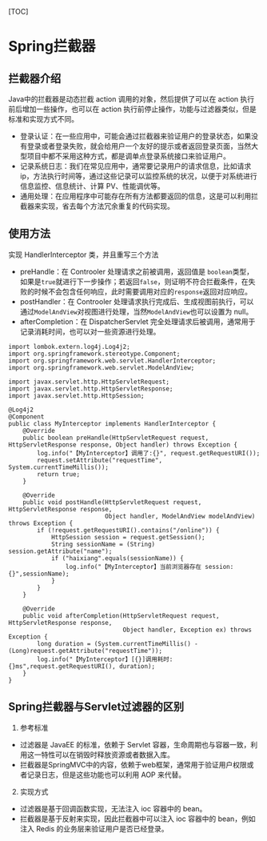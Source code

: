 [TOC]

# Spring拦截器

## 拦截器介绍

Java中的拦截器是动态拦截 action 调用的对象，然后提供了可以在 action 执行前后增加一些操作，也可以在 action 执行前停止操作，功能与过滤器类似，但是标准和实现方式不同。

*   登录认证：在一些应用中，可能会通过拦截器来验证用户的登录状态，如果没有登录或者登录失败，就会给用户一个友好的提示或者返回登录页面，当然大型项目中都不采用这种方式，都是调单点登录系统接口来验证用户。
*   记录系统日志：我们在常见应用中，通常要记录用户的请求信息，比如请求 ip，方法执行时间等，通过这些记录可以监控系统的状况，以便于对系统进行信息监控、信息统计、计算 PV、性能调优等。
*   通用处理：在应用程序中可能存在所有方法都要返回的信息，这是可以利用拦截器来实现，省去每个方法冗余重复的代码实现。

## 使用方法

实现 HandlerInterceptor 类，并且重写三个方法

*   preHandle：在 Controoler 处理请求之前被调用，返回值是 `boolean`类型，如果是`true`就进行下一步操作；若返回`false`，则证明不符合拦截条件，在失败的时候不会包含任何响应，此时需要调用对应的`response`返回对应响应。
*   postHandler：在 Controoler 处理请求执行完成后、生成视图前执行，可以通过`ModelAndView`对视图进行处理，当然`ModelAndView`也可以设置为 null。
*   afterCompletion：在 DispatcherServlet 完全处理请求后被调用，通常用于记录消耗时间，也可以对一些资源进行处理。

```
import lombok.extern.log4j.Log4j2;
import org.springframework.stereotype.Component;
import org.springframework.web.servlet.HandlerInterceptor;
import org.springframework.web.servlet.ModelAndView;

import javax.servlet.http.HttpServletRequest;
import javax.servlet.http.HttpServletResponse;
import javax.servlet.http.HttpSession;

@Log4j2
@Component
public class MyInterceptor implements HandlerInterceptor {
    @Override
    public boolean preHandle(HttpServletRequest request, HttpServletResponse response, Object handler) throws Exception {
        log.info("【MyInterceptor】调用了:{}", request.getRequestURI());
        request.setAttribute("requestTime", System.currentTimeMillis());
        return true;
    }

    @Override
    public void postHandle(HttpServletRequest request, HttpServletResponse response,
                           Object handler, ModelAndView modelAndView) throws Exception {
        if (!request.getRequestURI().contains("/online")) {
            HttpSession session = request.getSession();
            String sessionName = (String) session.getAttribute("name");
            if ("haixiang".equals(sessionName)) {
                log.info("【MyInterceptor】当前浏览器存在 session:{}",sessionName);
            }
        }
    }

    @Override
    public void afterCompletion(HttpServletRequest request, HttpServletResponse response,
                                Object handler, Exception ex) throws Exception {
        long duration = (System.currentTimeMillis() - (Long)request.getAttribute("requestTime"));
        log.info("【MyInterceptor】[{}]调用耗时:{}ms",request.getRequestURI(), duration);
    }
}
```

## Spring拦截器与Servlet过滤器的区别

1. 参考标准

*   过滤器是 JavaEE 的标准，依赖于 Servlet 容器，生命周期也与容器一致，利用这一特性可以在销毁时释放资源或者数据入库。
*   拦截器是SpringMVC中的内容，依赖于web框架，通常用于验证用户权限或者记录日志，但是这些功能也可以利用 AOP 来代替。

2. 实现方式

*   过滤器是基于回调函数实现，无法注入 ioc 容器中的 bean。
*   拦截器是基于反射来实现，因此拦截器中可以注入 ioc 容器中的 bean，例如注入 Redis 的业务层来验证用户是否已经登录。
